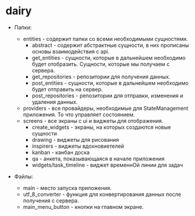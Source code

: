 # dairy

- Папки:
   - entities - содержит папки со всеми необходимыми сущностями.
        - abstract - содержит абстрактные сущности, в них прописаны основы взаимодействия с api.
        - get_entities - сущности, которые в дальнейшем необходимо будет отобразить. Сущности, которые мы получаем с сервера.
        - get_repositories - репозитории для получения данных.
        - post_entities - сущности, которые в дальнейшем необходимо будет отправить на сервер.
        - post_repositories - репозитории для отправки, изменения и удаления данных.
    - providers - все провайдеры, необходимые для StateManagement приложения. То что управляет состоянием.
    - screens - все экраны с ui и виджеты для отображения.    
        - create_widgets - экраны, на которых создаются новые сущности
        - drawing - виджеты для рисования 
        - inspirers - виджеты вдохновиетелей
        - kanban - канбан доска
        - qa - анкета, показывающаяся в начале приложения
        - widgets/task_timeline - виджет временнОй линии для задач
        
        
        
- Файлы:
    - main - место запуска приложения. 
    - utf_8_converter - функция для конвертирования данных после получения с сервера.
    - main_menu_button - кнопки на главном экране.

